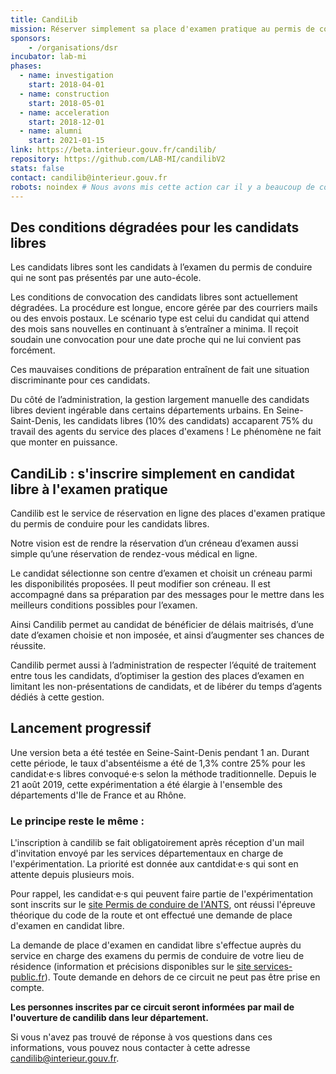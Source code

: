 ```yaml
---
title: CandiLib
mission: Réserver simplement sa place d'examen pratique au permis de conduire
sponsors: 
    - /organisations/dsr
incubator: lab-mi
phases:
  - name: investigation
    start: 2018-04-01
  - name: construction
    start: 2018-05-01
  - name: acceleration
    start: 2018-12-01
  - name: alumni
    start: 2021-01-15
link: https://beta.interieur.gouv.fr/candilib/
repository: https://github.com/LAB-MI/candilibV2
stats: false
contact: candilib@interieur.gouv.fr
robots: noindex # Nous avons mis cette action car il y a beaucoup de contact directe à contact@beta.gouv.fr pour Candilib
---
```


## Des conditions dégradées pour les candidats libres

Les candidats libres sont les candidats à l’examen du permis de conduire qui ne sont pas présentés par une auto-école. 

Les conditions de convocation des candidats libres sont actuellement dégradées. La procédure est longue, encore gérée par des courriers mails ou des envois postaux. Le scénario type est celui du candidat qui attend des mois sans nouvelles en continuant à s’entraîner a minima. Il reçoit soudain une convocation pour une date proche qui ne lui convient pas forcément. 

Ces mauvaises conditions de préparation entraînent de fait une situation discriminante pour ces candidats.

Du côté de l’administration, la gestion largement manuelle des candidats libres devient ingérable dans certains départements urbains.
En Seine-Saint-Denis, les candidats libres (10% des candidats) accaparent 75% du travail des agents du service des places d'examens !
Le phénomène ne fait que monter en puissance.


## CandiLib : s'inscrire simplement en candidat libre à l'examen pratique

Candilib est le service de réservation en ligne des places d'examen pratique du permis de conduire pour les candidats libres.

Notre vision est de rendre la réservation d’un créneau d’examen aussi simple qu’une réservation de rendez-vous médical en ligne.

Le candidat sélectionne son centre d’examen et choisit un créneau parmi les disponibilités proposées. Il peut modifier son créneau. 
Il est accompagné dans sa préparation par des messages pour le mettre dans les meilleurs conditions possibles pour l’examen.

Ainsi Candilib permet au candidat de bénéficier de délais maitrisés, d’une date d’examen choisie et non imposée, et ainsi d’augmenter ses chances de réussite.

Candilib permet aussi à l’administration de respecter l’équité de traitement entre tous les candidats, d’optimiser la gestion des places d’examen en limitant les non-présentations de candidats, et de libérer du temps d’agents dédiés à cette gestion.

## Lancement progressif

Une version beta a été testée en Seine-Saint-Denis pendant 1 an. Durant cette période, le taux d'absentéisme a été de 1,3% contre 25% pour les candidat·e·s libres convoqué·e·s selon la méthode traditionnelle. Depuis le 21 août 2019, cette expérimentation a été élargie à l'ensemble des départements d'Ile de France et au Rhône. 

### Le principe reste le même :
L'inscription à candilib se fait obligatoirement après réception d'un mail d'invitation envoyé par les services départementaux en charge de l'expérimentation. La priorité est donnée aux cantdidat·e·s qui sont en attente depuis plusieurs mois.

Pour rappel, les candidat·e·s qui peuvent faire partie de l'expérimentation sont inscrits sur le [site Permis de conduire de l'ANTS](https://permisdeconduire.ants.gouv.fr/Services-associes/Effectuer-une-demande-de-permis-de-conduire-en-ligne), ont réussi l'épreuve théorique du code de la route et ont effectué une demande de place d'examen en candidat libre.

La demande de place d'examen en candidat libre s'effectue auprès du service en charge des examens du permis de conduire de votre lieu de résidence (information et précisions disponibles sur le [site services-public.fr](https://www.service-public.fr/particuliers/vosdroits/F2825)). Toute demande en dehors de ce circuit ne peut pas être prise en compte.

**Les personnes inscrites par ce circuit seront informées par mail de l'ouverture de candilib dans leur département.**

Si vous n'avez pas trouvé de réponse à vos questions dans ces informations, vous pouvez nous contacter à cette adresse [candilib@interieur.gouv.fr](mailto:candilib@interieur.gouv.fr?subject=question_betaGouv).
